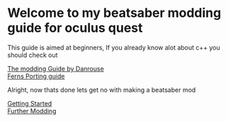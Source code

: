 # Welcome to my beatsaber modding guide for oculus quest

This guide is aimed at beginners, If you already know alot about c++ you should check out

[The modding Guide by Danrouse](https://github.com/danrouse/beatsaber-quest-modding-guide)<br>
[Ferns Porting guide](https://github.com/Fernthedev/beatsaber-quest-porting-guide)

Alright, now thats done lets get no with making a beatsaber mod

[Getting Started](./getting-started)<br>
[Further Modding](./further-modding/home)
